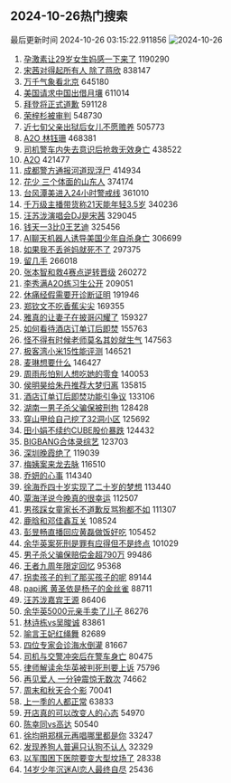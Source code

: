 ## 2024-10-26热门搜索 
最后更新时间 2024-10-26 03:15:22.911856 
![2024-10-26](https://imgs-storage.s3.us-east-005.backblazeb2.com/20241026/2024-10-26.png?versionId=4_z8fbbed132d73df8689c40f13_f115d51efec3f6ffe_d20241025_m191522_c005_v0501025_t0039_u01729883722796) 
1. [孕激素让29岁女生妈感一下来了](https://s.weibo.com/weibo?q=%23%E5%AD%95%E6%BF%80%E7%B4%A0%E8%AE%A929%E5%B2%81%E5%A5%B3%E7%94%9F%E5%A6%88%E6%84%9F%E4%B8%80%E4%B8%8B%E6%9D%A5%E4%BA%86%23&t=31&band_rank=1&Refer=top) 1190290
1. [宋茜对得起所有人 除了蒋欣](https://s.weibo.com/weibo?q=%E5%AE%8B%E8%8C%9C%E5%AF%B9%E5%BE%97%E8%B5%B7%E6%89%80%E6%9C%89%E4%BA%BA%20%E9%99%A4%E4%BA%86%E8%92%8B%E6%AC%A3&t=31&band_rank=2&Refer=top) 838147
1. [万千气象看北京](https://s.weibo.com/weibo?q=%23%E4%B8%87%E5%8D%83%E6%B0%94%E8%B1%A1%E7%9C%8B%E5%8C%97%E4%BA%AC%23&t=31&band_rank=3&Refer=top) 645180
1. [美国请求中国出借月壤](https://s.weibo.com/weibo?q=%23%E7%BE%8E%E5%9B%BD%E8%AF%B7%E6%B1%82%E4%B8%AD%E5%9B%BD%E5%87%BA%E5%80%9F%E6%9C%88%E5%A3%A4%23&t=31&band_rank=4&Refer=top) 611014
1. [拜登将正式道歉](https://s.weibo.com/weibo?q=%23%E6%8B%9C%E7%99%BB%E5%B0%86%E6%AD%A3%E5%BC%8F%E9%81%93%E6%AD%89%23&t=31&band_rank=5&Refer=top) 591128
1. [荣梓杉被审判](https://s.weibo.com/weibo?q=%23%E8%8D%A3%E6%A2%93%E6%9D%89%E8%A2%AB%E5%AE%A1%E5%88%A4%23&t=31&band_rank=6&Refer=top) 548730
1. [近七旬父亲出狱后女儿不愿赡养](https://s.weibo.com/weibo?q=%23%E8%BF%91%E4%B8%83%E6%97%AC%E7%88%B6%E4%BA%B2%E5%87%BA%E7%8B%B1%E5%90%8E%E5%A5%B3%E5%84%BF%E4%B8%8D%E6%84%BF%E8%B5%A1%E5%85%BB%23&t=31&band_rank=7&Refer=top) 505773
1. [A2O 林钰珊](https://s.weibo.com/weibo?q=A2O%20%E6%9E%97%E9%92%B0%E7%8F%8A&t=31&band_rank=8&Refer=top) 468381
1. [司机警车内失去意识后抢救无效身亡](https://s.weibo.com/weibo?q=%23%E5%8F%B8%E6%9C%BA%E8%AD%A6%E8%BD%A6%E5%86%85%E5%A4%B1%E5%8E%BB%E6%84%8F%E8%AF%86%E5%90%8E%E6%8A%A2%E6%95%91%E6%97%A0%E6%95%88%E8%BA%AB%E4%BA%A1%23&t=31&band_rank=9&Refer=top) 438522
1. [A2O](https://s.weibo.com/weibo?q=A2O&t=31&band_rank=10&Refer=top) 421477
1. [成都警方通报河道现浮尸](https://s.weibo.com/weibo?q=%23%E6%88%90%E9%83%BD%E8%AD%A6%E6%96%B9%E9%80%9A%E6%8A%A5%E6%B2%B3%E9%81%93%E7%8E%B0%E6%B5%AE%E5%B0%B8%23&t=31&band_rank=11&Refer=top) 414934
1. [花少 三个体面的山东人](https://s.weibo.com/weibo?q=%E8%8A%B1%E5%B0%91%20%E4%B8%89%E4%B8%AA%E4%BD%93%E9%9D%A2%E7%9A%84%E5%B1%B1%E4%B8%9C%E4%BA%BA&t=31&band_rank=12&Refer=top) 374174
1. [台风潭美进入24小时警戒线](https://s.weibo.com/weibo?q=%23%E5%8F%B0%E9%A3%8E%E6%BD%AD%E7%BE%8E%E8%BF%9B%E5%85%A524%E5%B0%8F%E6%97%B6%E8%AD%A6%E6%88%92%E7%BA%BF%23&t=31&band_rank=50&Refer=top) 361010
1. [千万级主播带货称21天能年轻3.5岁](https://s.weibo.com/weibo?q=%23%E5%8D%83%E4%B8%87%E7%BA%A7%E4%B8%BB%E6%92%AD%E5%B8%A6%E8%B4%A7%E7%A7%B021%E5%A4%A9%E8%83%BD%E5%B9%B4%E8%BD%BB3.5%E5%B2%81%23&t=31&band_rank=13&Refer=top) 340236
1. [汪苏泷演唱会DJ是宋茜](https://s.weibo.com/weibo?q=%23%E6%B1%AA%E8%8B%8F%E6%B3%B7%E6%BC%94%E5%94%B1%E4%BC%9ADJ%E6%98%AF%E5%AE%8B%E8%8C%9C%23&t=31&band_rank=14&Refer=top) 329045
1. [钱天一3比0王艺迪](https://s.weibo.com/weibo?q=%23%E9%92%B1%E5%A4%A9%E4%B8%803%E6%AF%940%E7%8E%8B%E8%89%BA%E8%BF%AA%23&t=31&band_rank=15&Refer=top) 325456
1. [AI聊天机器人诱导美国少年自杀身亡](https://s.weibo.com/weibo?q=%23AI%E8%81%8A%E5%A4%A9%E6%9C%BA%E5%99%A8%E4%BA%BA%E8%AF%B1%E5%AF%BC%E7%BE%8E%E5%9B%BD%E5%B0%91%E5%B9%B4%E8%87%AA%E6%9D%80%E8%BA%AB%E4%BA%A1%23&t=31&band_rank=16&Refer=top) 306699
1. [如果我不丢爸妈就死不了](https://s.weibo.com/weibo?q=%23%E5%A6%82%E6%9E%9C%E6%88%91%E4%B8%8D%E4%B8%A2%E7%88%B8%E5%A6%88%E5%B0%B1%E6%AD%BB%E4%B8%8D%E4%BA%86%23&t=31&band_rank=17&Refer=top) 297375
1. [留几手](https://s.weibo.com/weibo?q=%E7%95%99%E5%87%A0%E6%89%8B&t=31&band_rank=18&Refer=top) 266018
1. [张本智和救4赛点逆转晋级](https://s.weibo.com/weibo?q=%23%E5%BC%A0%E6%9C%AC%E6%99%BA%E5%92%8C%E6%95%914%E8%B5%9B%E7%82%B9%E9%80%86%E8%BD%AC%E6%99%8B%E7%BA%A7%23&t=31&band_rank=19&Refer=top) 260272
1. [李秀满A2O练习生公开](https://s.weibo.com/weibo?q=%23%E6%9D%8E%E7%A7%80%E6%BB%A1A2O%E7%BB%83%E4%B9%A0%E7%94%9F%E5%85%AC%E5%BC%80%23&t=31&band_rank=20&Refer=top) 209051
1. [休痛经假需要开诊断证明](https://s.weibo.com/weibo?q=%23%E4%BC%91%E7%97%9B%E7%BB%8F%E5%81%87%E9%9C%80%E8%A6%81%E5%BC%80%E8%AF%8A%E6%96%AD%E8%AF%81%E6%98%8E%23&t=31&band_rank=21&Refer=top) 191946
1. [郑钦文不吃香蕉尖尖](https://s.weibo.com/weibo?q=%E9%83%91%E9%92%A6%E6%96%87%E4%B8%8D%E5%90%83%E9%A6%99%E8%95%89%E5%B0%96%E5%B0%96&t=31&band_rank=22&Refer=top) 169355
1. [雅真的让妻子在披哥闪耀了](https://s.weibo.com/weibo?q=%E9%9B%85%E7%9C%9F%E7%9A%84%E8%AE%A9%E5%A6%BB%E5%AD%90%E5%9C%A8%E6%8A%AB%E5%93%A5%E9%97%AA%E8%80%80%E4%BA%86&t=31&band_rank=23&Refer=top) 159327
1. [如何看待酒店订单订后即焚](https://s.weibo.com/weibo?q=%23%E5%A6%82%E4%BD%95%E7%9C%8B%E5%BE%85%E9%85%92%E5%BA%97%E8%AE%A2%E5%8D%95%E8%AE%A2%E5%90%8E%E5%8D%B3%E7%84%9A%23&t=31&band_rank=2&Refer=top) 155763
1. [怪不得有时候老师莫名其妙就生气](https://s.weibo.com/weibo?q=%E6%80%AA%E4%B8%8D%E5%BE%97%E6%9C%89%E6%97%B6%E5%80%99%E8%80%81%E5%B8%88%E8%8E%AB%E5%90%8D%E5%85%B6%E5%A6%99%E5%B0%B1%E7%94%9F%E6%B0%94&t=31&band_rank=24&Refer=top) 147563
1. [极客湾小米15性能评测](https://s.weibo.com/weibo?q=%E6%9E%81%E5%AE%A2%E6%B9%BE%E5%B0%8F%E7%B1%B315%E6%80%A7%E8%83%BD%E8%AF%84%E6%B5%8B&t=31&band_rank=25&Refer=top) 146521
1. [麦琳想要什么](https://s.weibo.com/weibo?q=%E9%BA%A6%E7%90%B3%E6%83%B3%E8%A6%81%E4%BB%80%E4%B9%88&t=31&band_rank=40&Refer=top) 146427
1. [周雨彤怕别人想吃她的零食](https://s.weibo.com/weibo?q=%23%E5%91%A8%E9%9B%A8%E5%BD%A4%E6%80%95%E5%88%AB%E4%BA%BA%E6%83%B3%E5%90%83%E5%A5%B9%E7%9A%84%E9%9B%B6%E9%A3%9F%23&t=31&band_rank=26&Refer=top) 140053
1. [侯明昊给朱丹推荐大梦归离](https://s.weibo.com/weibo?q=%E4%BE%AF%E6%98%8E%E6%98%8A%E7%BB%99%E6%9C%B1%E4%B8%B9%E6%8E%A8%E8%8D%90%E5%A4%A7%E6%A2%A6%E5%BD%92%E7%A6%BB&t=31&band_rank=27&Refer=top) 135815
1. [酒店订单订后即焚功能引争议](https://s.weibo.com/weibo?q=%23%E9%85%92%E5%BA%97%E8%AE%A2%E5%8D%95%E8%AE%A2%E5%90%8E%E5%8D%B3%E7%84%9A%E5%8A%9F%E8%83%BD%E5%BC%95%E4%BA%89%E8%AE%AE%23&t=31&band_rank=28&Refer=top) 133106
1. [湖南一男子杀父骗保被刑拘](https://s.weibo.com/weibo?q=%23%E6%B9%96%E5%8D%97%E4%B8%80%E7%94%B7%E5%AD%90%E6%9D%80%E7%88%B6%E9%AA%97%E4%BF%9D%E8%A2%AB%E5%88%91%E6%8B%98%23&t=31&band_rank=29&Refer=top) 128428
1. [穿山甲给自己挖了32洞小区](https://s.weibo.com/weibo?q=%23%E7%A9%BF%E5%B1%B1%E7%94%B2%E7%BB%99%E8%87%AA%E5%B7%B1%E6%8C%96%E4%BA%8632%E6%B4%9E%E5%B0%8F%E5%8C%BA%23&t=31&band_rank=30&Refer=top) 125692
1. [田小娟不续约CUBE股价暴跌](https://s.weibo.com/weibo?q=%23%E7%94%B0%E5%B0%8F%E5%A8%9F%E4%B8%8D%E7%BB%AD%E7%BA%A6CUBE%E8%82%A1%E4%BB%B7%E6%9A%B4%E8%B7%8C%23&t=31&band_rank=31&Refer=top) 124432
1. [BIGBANG合体录综艺](https://s.weibo.com/weibo?q=%23BIGBANG%E5%90%88%E4%BD%93%E5%BD%95%E7%BB%BC%E8%89%BA%23&t=31&band_rank=32&Refer=top) 123703
1. [深圳晚霞绝了](https://s.weibo.com/weibo?q=%23%E6%B7%B1%E5%9C%B3%E6%99%9A%E9%9C%9E%E7%BB%9D%E4%BA%86%23&t=31&band_rank=46&Refer=top) 119039
1. [梅姨案来龙去脉](https://s.weibo.com/weibo?q=%23%E6%A2%85%E5%A7%A8%E6%A1%88%E6%9D%A5%E9%BE%99%E5%8E%BB%E8%84%89%23&t=31&band_rank=10&Refer=top) 116510
1. [乔妍的心事](https://s.weibo.com/weibo?q=%E4%B9%94%E5%A6%8D%E7%9A%84%E5%BF%83%E4%BA%8B&t=31&band_rank=33&Refer=top) 114340
1. [徐海乔四十岁实现了二十岁的梦想](https://s.weibo.com/weibo?q=%E5%BE%90%E6%B5%B7%E4%B9%94%E5%9B%9B%E5%8D%81%E5%B2%81%E5%AE%9E%E7%8E%B0%E4%BA%86%E4%BA%8C%E5%8D%81%E5%B2%81%E7%9A%84%E6%A2%A6%E6%83%B3&t=31&band_rank=34&Refer=top) 113440
1. [覃海洋说今晚真的很幸运](https://s.weibo.com/weibo?q=%23%E8%A6%83%E6%B5%B7%E6%B4%8B%E8%AF%B4%E4%BB%8A%E6%99%9A%E7%9C%9F%E7%9A%84%E5%BE%88%E5%B9%B8%E8%BF%90%23&t=31&band_rank=35&Refer=top) 112507
1. [男孩踩女童家长不道歉反骂狗都不如](https://s.weibo.com/weibo?q=%23%E7%94%B7%E5%AD%A9%E8%B8%A9%E5%A5%B3%E7%AB%A5%E5%AE%B6%E9%95%BF%E4%B8%8D%E9%81%93%E6%AD%89%E5%8F%8D%E9%AA%82%E7%8B%97%E9%83%BD%E4%B8%8D%E5%A6%82%23&t=31&band_rank=36&Refer=top) 111307
1. [鹿晗和邓佳鑫互关](https://s.weibo.com/weibo?q=%23%E9%B9%BF%E6%99%97%E5%92%8C%E9%82%93%E4%BD%B3%E9%91%AB%E4%BA%92%E5%85%B3%23&t=31&band_rank=37&Refer=top) 108524
1. [彭昱畅直播回应黄磊做饭好吃](https://s.weibo.com/weibo?q=%23%E5%BD%AD%E6%98%B1%E7%95%85%E7%9B%B4%E6%92%AD%E5%9B%9E%E5%BA%94%E9%BB%84%E7%A3%8A%E5%81%9A%E9%A5%AD%E5%A5%BD%E5%90%83%23&t=31&band_rank=38&Refer=top) 105452
1. [余华英案死刑是罪有应得但不是终点](https://s.weibo.com/weibo?q=%23%E4%BD%99%E5%8D%8E%E8%8B%B1%E6%A1%88%E6%AD%BB%E5%88%91%E6%98%AF%E7%BD%AA%E6%9C%89%E5%BA%94%E5%BE%97%E4%BD%86%E4%B8%8D%E6%98%AF%E7%BB%88%E7%82%B9%23&t=31&band_rank=39&Refer=top) 101029
1. [男子杀父骗保赔偿金超790万](https://s.weibo.com/weibo?q=%23%E7%94%B7%E5%AD%90%E6%9D%80%E7%88%B6%E9%AA%97%E4%BF%9D%E8%B5%94%E5%81%BF%E9%87%91%E8%B6%85790%E4%B8%87%23&t=31&band_rank=25&Refer=top) 99486
1. [王者九周年限定回忆](https://s.weibo.com/weibo?q=%23%E7%8E%8B%E8%80%85%E4%B9%9D%E5%91%A8%E5%B9%B4%E9%99%90%E5%AE%9A%E5%9B%9E%E5%BF%86%23&t=31&band_rank=26&Refer=top) 95368
1. [拐卖孩子的判了那买孩子的呢](https://s.weibo.com/weibo?q=%23%E6%8B%90%E5%8D%96%E5%AD%A9%E5%AD%90%E7%9A%84%E5%88%A4%E4%BA%86%E9%82%A3%E4%B9%B0%E5%AD%A9%E5%AD%90%E7%9A%84%E5%91%A2%23&t=31&band_rank=41&Refer=top) 89144
1. [papi酱 黄圣依是杨子的金丝雀](https://s.weibo.com/weibo?q=papi%E9%85%B1%20%E9%BB%84%E5%9C%A3%E4%BE%9D%E6%98%AF%E6%9D%A8%E5%AD%90%E7%9A%84%E9%87%91%E4%B8%9D%E9%9B%80&t=31&band_rank=42&Refer=top) 88711
1. [汪苏泷嘉宾王源](https://s.weibo.com/weibo?q=%23%E6%B1%AA%E8%8B%8F%E6%B3%B7%E5%98%89%E5%AE%BE%E7%8E%8B%E6%BA%90%23&t=31&band_rank=43&Refer=top) 86406
1. [余华英5000元亲手卖了儿子](https://s.weibo.com/weibo?q=%23%E4%BD%99%E5%8D%8E%E8%8B%B15000%E5%85%83%E4%BA%B2%E6%89%8B%E5%8D%96%E4%BA%86%E5%84%BF%E5%AD%90%23&t=31&band_rank=35&Refer=top) 86276
1. [林诗栋vs吴晙诚](https://s.weibo.com/weibo?q=%23%E6%9E%97%E8%AF%97%E6%A0%8Bvs%E5%90%B4%E6%99%99%E8%AF%9A%23&t=31&band_rank=17&Refer=top) 83861
1. [喻言王妃红绳舞](https://s.weibo.com/weibo?q=%23%E5%96%BB%E8%A8%80%E7%8E%8B%E5%A6%83%E7%BA%A2%E7%BB%B3%E8%88%9E%23&t=31&band_rank=44&Refer=top) 82689
1. [四位专家会诊海水倒灌](https://s.weibo.com/weibo?q=%23%E5%9B%9B%E4%BD%8D%E4%B8%93%E5%AE%B6%E4%BC%9A%E8%AF%8A%E6%B5%B7%E6%B0%B4%E5%80%92%E7%81%8C%23&t=31&band_rank=45&Refer=top) 81667
1. [司机与交警冲突后在警车身亡](https://s.weibo.com/weibo?q=%23%E5%8F%B8%E6%9C%BA%E4%B8%8E%E4%BA%A4%E8%AD%A6%E5%86%B2%E7%AA%81%E5%90%8E%E5%9C%A8%E8%AD%A6%E8%BD%A6%E8%BA%AB%E4%BA%A1%23&t=31&band_rank=30&Refer=top) 80475
1. [律师解读余华英被判死刑要上诉](https://s.weibo.com/weibo?q=%23%E5%BE%8B%E5%B8%88%E8%A7%A3%E8%AF%BB%E4%BD%99%E5%8D%8E%E8%8B%B1%E8%A2%AB%E5%88%A4%E6%AD%BB%E5%88%91%E8%A6%81%E4%B8%8A%E8%AF%89%23&t=31&band_rank=47&Refer=top) 75796
1. [再见爱人 一分钟震惊无数次](https://s.weibo.com/weibo?q=%E5%86%8D%E8%A7%81%E7%88%B1%E4%BA%BA%20%E4%B8%80%E5%88%86%E9%92%9F%E9%9C%87%E6%83%8A%E6%97%A0%E6%95%B0%E6%AC%A1&t=31&band_rank=48&Refer=top) 74662
1. [周末和秋天合个影](https://s.weibo.com/weibo?q=%23%E5%91%A8%E6%9C%AB%E5%92%8C%E7%A7%8B%E5%A4%A9%E5%90%88%E4%B8%AA%E5%BD%B1%23&t=31&band_rank=49&Refer=top) 70041
1. [上一季的人都正常](https://s.weibo.com/weibo?q=%E4%B8%8A%E4%B8%80%E5%AD%A3%E7%9A%84%E4%BA%BA%E9%83%BD%E6%AD%A3%E5%B8%B8&t=31&band_rank=46&Refer=top) 63833
1. [开店真的可以改变人的心态](https://s.weibo.com/weibo?q=%E5%BC%80%E5%BA%97%E7%9C%9F%E7%9A%84%E5%8F%AF%E4%BB%A5%E6%94%B9%E5%8F%98%E4%BA%BA%E7%9A%84%E5%BF%83%E6%80%81&t=31&band_rank=24&Refer=top) 54970
1. [陈幸同vs高达](https://s.weibo.com/weibo?q=%23%E9%99%88%E5%B9%B8%E5%90%8Cvs%E9%AB%98%E8%BE%BE%23&t=31&band_rank=17&Refer=top) 50540
1. [徐均朔郑棋元再唱哪里都是你](https://s.weibo.com/weibo?q=%E5%BE%90%E5%9D%87%E6%9C%94%E9%83%91%E6%A3%8B%E5%85%83%E5%86%8D%E5%94%B1%E5%93%AA%E9%87%8C%E9%83%BD%E6%98%AF%E4%BD%A0&t=31&band_rank=41&Refer=top) 33247
1. [发现养狗人普遍只认狗不认人](https://s.weibo.com/weibo?q=%23%E5%8F%91%E7%8E%B0%E5%85%BB%E7%8B%97%E4%BA%BA%E6%99%AE%E9%81%8D%E5%8F%AA%E8%AE%A4%E7%8B%97%E4%B8%8D%E8%AE%A4%E4%BA%BA%23&t=31&band_rank=45&Refer=top) 32329
1. [以军围困下医院要变大型坟场了](https://s.weibo.com/weibo?q=%23%E4%BB%A5%E5%86%9B%E5%9B%B4%E5%9B%B0%E4%B8%8B%E5%8C%BB%E9%99%A2%E8%A6%81%E5%8F%98%E5%A4%A7%E5%9E%8B%E5%9D%9F%E5%9C%BA%E4%BA%86%23&t=31&band_rank=37&Refer=top) 28338
1. [14岁少年沉迷AI恋人最终自尽](https://s.weibo.com/weibo?q=%2314%E5%B2%81%E5%B0%91%E5%B9%B4%E6%B2%89%E8%BF%B7AI%E6%81%8B%E4%BA%BA%E6%9C%80%E7%BB%88%E8%87%AA%E5%B0%BD%23&t=31&band_rank=46&Refer=top) 25436
